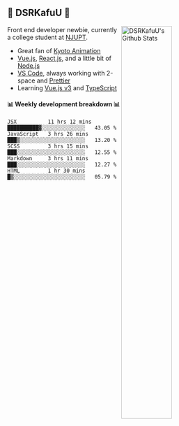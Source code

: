 ## 🍥 DSRKafuU 🍥

<img align="right" alt="DSRKafuU's Github Stats" width="48%" src="https://github-readme-stats.vercel.app/api?username=dsrkafuu&count_private=true&show_icons=true&title_color=7793cc&icon_color=7793cc&text_color=595858&bg_color=ffffff" />

Front end developer newbie, currently a college student at [NJUPT](https://www.njupt.edu.cn).

- Great fan of [Kyoto Animation](https://www.kyotoanimation.co.jp)
- [Vue.js](https://vuejs.org), [React.js](https://reactjs.org), and a little bit of [Node.js](https://nodejs.org)
- [VS Code](https://code.visualstudio.com), always working with 2-space and [Prettier](https://prettier.io)
- Learning [Vue.js v3](https://v3.vuejs.org) and [TypeScript](https://www.typescriptlang.org)

#### :bar_chart: Weekly development breakdown :bar_chart:

<!--START_SECTION:waka-->
```text
JSX          11 hrs 12 mins  ██████████▓░░░░░░░░░░░░░░   43.05 % 
JavaScript   3 hrs 26 mins   ███▒░░░░░░░░░░░░░░░░░░░░░   13.20 % 
SCSS         3 hrs 15 mins   ███░░░░░░░░░░░░░░░░░░░░░░   12.55 % 
Markdown     3 hrs 11 mins   ███░░░░░░░░░░░░░░░░░░░░░░   12.27 % 
HTML         1 hr 30 mins    █▒░░░░░░░░░░░░░░░░░░░░░░░   05.79 % 
```
<!--END_SECTION:waka-->
